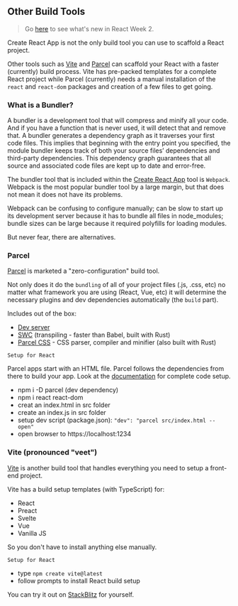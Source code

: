 ## Other Build Tools  

> Go <a href="https://github.com/Promineo-Tech/react-app-design/tree/main/week2/CRA">here</a> to see what's new in React Week 2.

Create React App is not the only build tool you can use to scaffold a React project.

Other tools such as <a href="https://vitejs.dev/">Vite</a> and <a href="https://parceljs.org/">Parcel</a> can scaffold your React with a faster (currently) build process. Vite has pre-packed templates for a complete React project while Parcel (currently)
needs a manual installation of the ```react``` and ```react-dom``` packages and creation of a few files to get going.

### What is a Bundler?

A bundler is a development tool that will compress and minify all your code. And if you have a function that is never used, it will detect that and remove that. A bundler generates a dependency graph as it traverses your first code files. This implies that beginning with the entry point you specified, the module bundler keeps track of both your source files’ dependencies and third-party dependencies. This dependency graph guarantees that all source and associated code files are kept up to date and error-free.

The bundler tool that is included within the <a href="https://create-react-app.dev/">Create React App</a> tool is ```Webpack```. Webpack is the most popular bundler tool by a large margin, but that does not mean it does not have its problems. 

Webpack can be confusing to configure manually; can be slow to start up its development server because it has to bundle all files in node_modules; bundle sizes can be large because it required polyfills for loading modules.

But never fear, there are alternatives.

### Parcel

<a href="https://parceljs.org/docs/">Parcel</a> is marketed a "zero-configuration" build tool.

Not only does it do the ```bundling``` of all of your project files (.js, .css, etc) no matter what framework you are using (React, Vue, etc) it will determine the necessary plugins and dev dependencies automatically (the ```build``` part).

Includes out of the box:

 - <a href="https://parceljs.org/features/development/#dev-server">Dev server</a>
 - <a href="https://swc.rs/">SWC</a> (transpiling - faster than Babel, built with Rust)
 - <a href="https://github.com/parcel-bundler/parcel-css">Parcel CSS</a> - CSS parser, compiler and minifier (also built with Rust)

 ```Setup for React```

Parcel apps start with an HTML file. Parcel follows the dependencies from there to build your app. Look at the <a href="https://parceljs.org/recipes/react/">documentation</a> for complete code setup.

 - npm i -D parcel (dev dependency)
 - npm i react react-dom
 - creat an index.html in src folder
 - create an index.js in src folder
 - setup dev script (package.json): ```"dev": "parcel src/index.html --open"```
 - open browser to https://localhost:1234

### Vite (pronounced "veet")

<a href="https://vitejs.dev/guide/">Vite</a> is another build tool that handles everything you need to setup a front-end project.

Vite has a build setup templates (with TypeScript) for:

- React
- Preact
- Svelte
- Vue
- Vanilla JS

So you don't have to install anything else manually.

 ```Setup for React```

 - type ```npm create vite@latest```
 - follow prompts to install React build setup

You can try it out on <a href="https://vitejs.dev/guide/#trying-vite-online">StackBlitz</a> for yourself.